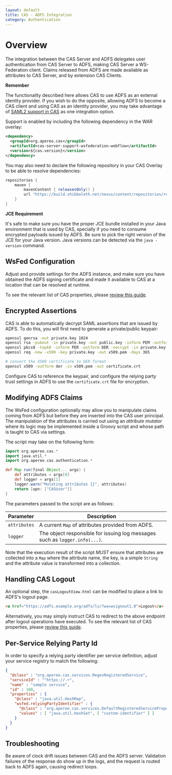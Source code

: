 ```yaml
---
layout: default
title: CAS - ADFS Integration
category: Authentication
---
```


# Overview

The integration between the CAS Server and ADFS delegates user authentication from CAS Server
to ADFS, making CAS Server a WS-Federation client. Claims released from ADFS are made available as attributes to CAS Server, and by extension CAS Clients.

<div class="alert alert-info"><strong>Remember</strong><p>The functionality described here allows CAS to use ADFS as an external identity provider. If you wish to do the opposite, allowing ADFS to become a CAS client and using CAS as an identity provider, you may take advantage of <a href="../installation/Configuring-SAML2-Authentication.html">SAML2 support in CAS</a> as one integration option.</p></div>

Support is enabled by including the following dependency in the WAR overlay:

```xml
<dependency>
  <groupId>org.apereo.cas</groupId>
  <artifactId>cas-server-support-wsfederation-webflow</artifactId>
  <version>${cas.version}</version>
</dependency>
```

You may also need to declare the following repository in your
CAS Overlay to be able to resolve dependencies:

```groovy
repositories {
    maven { 
        mavenContent { releasesOnly() }
        url "https://build.shibboleth.net/nexus/content/repositories/releases" 
    }
}
```

<div class="alert alert-info"><strong>JCE Requirement</strong><p>It's safe to make sure you have the proper JCE bundle 
installed in your Java environment that is used by CAS, specially if you need to consume encrypted payloads issued by ADFS. 
Be sure to pick the right version of the JCE for your Java version. Java versions can be detected via the <code>java -version</code> command.</p></div>

## WsFed Configuration

Adjust and provide settings for the ADFS instance, and make sure you have obtained the ADFS signing certificate
and made it available to CAS at a location that can be resolved at runtime.

To see the relevant list of CAS properties, please [review this guide](../configuration/Configuration-Properties.html#ws-fed-delegated-authentication).

## Encrypted Assertions

CAS is able to automatically decrypt SAML assertions that are issued by ADFS. To do this,
you will first need to generate a private/public keypair:

```bash
openssl genrsa -out private.key 1024
openssl rsa -pubout -in private.key -out public.key -inform PEM -outform DER
openssl pkcs8 -topk8 -inform PER -outform DER -nocrypt -in private.key -out private.p8
openssl req -new -x509 -key private.key -out x509.pem -days 365

# convert the X509 certificate to DER format
openssl x509 -outform der -in x509.pem -out certificate.crt
```

Configure CAS to reference the keypair, and configure the relying party trust settings
in ADFS to use the `certificate.crt` file for encryption.

## Modifying ADFS Claims

The WsFed configuration optionally may allow you to manipulate claims coming from ADFS but before they are inserted into the CAS user principal.
The manipulation of the attributes is carried out using an *attribute mutator* where its logic may be implemented inside a Groovy script and whose
path is taught to CAS via settings.

The script may take on the following form:

```groovy
import org.apereo.cas.*
import java.util.*
import org.apereo.cas.authentication.*

def Map run(final Object... args) {
    def attributes = args[0]
    def logger = args[1]
    logger.warn("Mutating attributes {}", attributes)
    return [upn: ["CASUser"]]
}
```

The parameters passed to the script are as follows:

| Parameter             | Description
|-----------------------|-----------------------------------------------------------------------
| `attributes`          | A current `Map` of attributes provided from ADFS.
| `logger`              | The object responsible for issuing log messages such as `logger.info(...)`.

Note that the execution result of the script *MUST* ensure that attributes are collected into a `Map`
where the attribute name, the key, is a simple `String` and the attribute value is transformed into a collection.

## Handling CAS Logout

An optional step, the `casLogoutView.html` can be modified to place a link to ADFS's logout page.

```html
<a href="https://adfs.example.org/adfs/ls/?wa=wsignout1.0">Logout</a>
```

Alternatively, you may simply instruct CAS to redirect to the above endpoint after logout operations have executed.
To see the relevant list of CAS properties, please [review this guide](../configuration/Configuration-Properties.html#logout).

## Per-Service Relying Party Id

In order to specify a relying party identifier per service definition, adjust your service
registry to match the following:

```json
{
  "@class" : "org.apereo.cas.services.RegexRegisteredService",
  "serviceId" : "^https://.+",
  "name" : "sample service",
  "id" : 100,
  "properties" : {
    "@class" : "java.util.HashMap",
    "wsfed.relyingPartyIdentifier" : {
      "@class" : "org.apereo.cas.services.DefaultRegisteredServiceProperty",
      "values" : [ "java.util.HashSet", [ "custom-identifier" ] ]
    }
  }
}
```

## Troubleshooting

Be aware of clock drift issues between CAS and the ADFS server. Validation failures of the response do show up in the logs, and the request is routed back to
 ADFS again, causing redirect loops.
